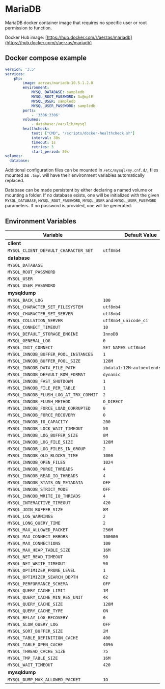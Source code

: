 # MariaDB

MariaDB docker container image that requires no specific user or root permission to function.

Docker Hub image: [https://hub.docker.com/r/aerzas/mariadb](https://hub.docker.com/r/aerzas/mariadb)

## Docker compose example

```yaml
version: '3.5'
services:
    php:
        image: aerzas/mariadb:10.5-1.2.0
        environment:
            MYSQL_DATABASE: sampledb
            MYSQL_ROOT_PASSWORD: 3x@mplE
            MYSQL_USER: sampledb
            MYSQL_USER_PASSWORD: sampledb
        ports:
            - '3306:3306'
        volumes:
            - database:/var/lib/mysql
        healthcheck:
            test: ["CMD", "/scripts/docker-healthcheck.sh"]
            interval: 30s
            timeout: 1s
            retries: 3
            start_period: 30s
volumes:
  database:
```

Additional configuration files can be mounted in `/etc/mysql/my.cnf.d/`, files mounted as `.tmpl` will have their
environment variables automatically replaced.

Database can be made persistent by either declaring a named volume or mounting a folder. If no database exists, one
will be initialized with the given `MYSQL_DATABASE`, `MYSQL_ROOT_PASSWORD`, `MYSQL_USER` and `MYSQL_USER_PASSWORD`
parameters. If no password is provided, one will be generated.

## Environment Variables

| Variable | Default Value
| --- | ---
| **client**
| `MYSQL_CLIENT_DEFAULT_CHARACTER_SET` | `utf8mb4`
| **database**
| `MYSQL_DATABASE`
| `MYSQL_ROOT_PASSWORD`
| `MYSQL_USER`
| `MYSQL_USER_PASSWORD`
| **mysqldump**
| `MYSQL_BACK_LOG` | `100`
| `MYSQL_CHARACTER_SET_FILESYSTEM` | `utf8mb4`
| `MYSQL_CHARACTER_SET_SERVER` | `utf8mb4`
| `MYSQL_COLLATION_SERVER` | `utf8mb4_unicode_ci`
| `MYSQL_CONNECT_TIMEOUT` | `10`
| `MYSQL_DEFAULT_STORAGE_ENGINE` | `InnoDB`
| `MYSQL_GENERAL_LOG` | `0`
| `MYSQL_INIT_CONNECT` | `SET NAMES utf8mb4`
| `MYSQL_INNODB_BUFFER_POOL_INSTANCES` | `1`
| `MYSQL_INNODB_BUFFER_POOL_SIZE` | `128M`
| `MYSQL_INNODB_DATA_FILE_PATH` | `ibdata1:12M:autoextend:max:10G`
| `MYSQL_INNODB_DEFAULT_ROW_FORMAT` | `dynamic`
| `MYSQL_INNODB_FAST_SHUTDOWN` | `1`
| `MYSQL_INNODB_FILE_PER_TABLE` | `1`
| `MYSQL_INNODB_FLUSH_LOG_AT_TRX_COMMIT` | `2`
| `MYSQL_INNODB_FLUSH_METHOD` | `O_DIRECT`
| `MYSQL_INNODB_FORCE_LOAD_CORRUPTED` | `0`
| `MYSQL_INNODB_FORCE_RECOVERY` | `0`
| `MYSQL_INNODB_IO_CAPACITY` | `200`
| `MYSQL_INNODB_LOCK_WAIT_TIMEOUT` | `50`
| `MYSQL_INNODB_LOG_BUFFER_SIZE` | `8M`
| `MYSQL_INNODB_LOG_FILE_SIZE` | `128M`
| `MYSQL_INNODB_LOG_FILES_IN_GROUP` | `2`
| `MYSQL_INNODB_OLD_BLOCKS_TIME` | `1000`
| `MYSQL_INNODB_OPEN_FILES` | `1024`
| `MYSQL_INNODB_PURGE_THREADS` | `4`
| `MYSQL_INNODB_READ_IO_THREADS` | `4`
| `MYSQL_INNODB_STATS_ON_METADATA` | `OFF`
| `MYSQL_INNODB_STRICT_MODE` | `OFF`
| `MYSQL_INNODB_WRITE_IO_THREADS` | `4`
| `MYSQL_INTERACTIVE_TIMEOUT` | `420`
| `MYSQL_JOIN_BUFFER_SIZE` | `8M`
| `MYSQL_LOG_WARNINGS` | `2`
| `MYSQL_LONG_QUERY_TIME` | `2`
| `MYSQL_MAX_ALLOWED_PACKET` | `256M`
| `MYSQL_MAX_CONNECT_ERRORS` | `100000`
| `MYSQL_MAX_CONNECTIONS` | `100`
| `MYSQL_MAX_HEAP_TABLE_SIZE` | `16M`
| `MYSQL_NET_READ_TIMEOUT` | `90`
| `MYSQL_NET_WRITE_TIMEOUT` | `90`
| `MYSQL_OPTIMIZER_PRUNE_LEVEL` | `1`
| `MYSQL_OPTIMIZER_SEARCH_DEPTH` | `62`
| `MYSQL_PERFORMANCE_SCHEMA` | `OFF`
| `MYSQL_QUERY_CACHE_LIMIT` | `1M`
| `MYSQL_QUERY_CACHE_MIN_RES_UNIT` | `4K`
| `MYSQL_QUERY_CACHE_SIZE` | `128M`
| `MYSQL_QUERY_CACHE_TYPE` | `ON`
| `MYSQL_RELAY_LOG_RECOVERY` | `0`
| `MYSQL_SLOW_QUERY_LOG` | `OFF`
| `MYSQL_SORT_BUFFER_SIZE` | `2M`
| `MYSQL_TABLE_DEFINITION_CACHE` | `400`
| `MYSQL_TABLE_OPEN_CACHE` | `4096`
| `MYSQL_THREAD_CACHE_SIZE` | `75`
| `MYSQL_TMP_TABLE_SIZE` | `16M`
| `MYSQL_WAIT_TIMEOUT` | `420`
| **mysqldump**
| `MYSQL_DUMP_MAX_ALLOWED_PACKET` | `1G`
